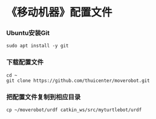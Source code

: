 # 《移动机器》配置文件

### Ubuntu安装Git

```
sudo apt install -y git
```

### 下载配置文件
``` 
cd ~
git clone https://github.com/thuicenter/moverobot.git
```

### 把配置文件复制到相应目录

``` 
cp ~/moverobot/urdf catkin_ws/src/myturtlebot/urdf
```
